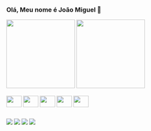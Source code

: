 ### Olá, Meu nome é João Miguel 👋

<div>
  <img height="180em" src="https://github-readme-stats.vercel.app/api?username=jmiguel-arlopes&show_icons=true&theme=radical"/>
  <img height="180em" src="https://github-readme-stats.vercel.app/api/top-langs/?username=jmiguel-arlopes&layout=compact&theme=radical"/>
</div>

<div style="display: inline-block"><br>
  <img align="center" height="30" width="40" src="https://cdn.jsdelivr.net/gh/devicons/devicon/icons/html5/html5-original.svg"/>
  <img align="center" height="30" width="40" src="https://cdn.jsdelivr.net/gh/devicons/devicon/icons/css3/css3-original.svg" />
  <img align="center" height="30" width="40" src="https://cdn.jsdelivr.net/gh/devicons/devicon/icons/javascript/javascript-original.svg" />
  <img align="center" height="30" width="40" src="https://cdn.jsdelivr.net/gh/devicons/devicon/icons/bootstrap/bootstrap-original.svg" />
  <img align="center" height="30" width="40" src="https://cdn.jsdelivr.net/gh/devicons/devicon/icons/react/react-original.svg" />
</div>

##

<div>
  <a href="mailto:jmiguelarlopes@gmail.com"><img src="https://img.shields.io/badge/Gmail-D14836?style=for-the-badge&logo=gmail&logoColor=white" target="_blank"/></a>
  <a href="https://br.linkedin.com/in/jo%C3%A3o-miguel-a-lopes-8431b4261" target="_blank"><img src="https://img.shields.io/badge/LinkedIn-0077B5?style=for-the-badge&logo=linkedin&logoColor=white" target="_blank"/></a>
  <a href="https://wa.me/5521975471418" target="_blank"><img src="https://img.shields.io/badge/WhatsApp-25D366?style=for-the-badge&logo=whatsapp&logoColor=white" target="_blank"/></a>
  <a href="https://discordapp.com/users/426728402863652867" target="_blank"><img src="https://img.shields.io/badge/Discord-7289DA?style=for-the-badge&logo=discord&logoColor=white" target="_blank"/></a>
</div>



<!--
**JMiguel-arlopes/JMiguel-arlopes** is a ✨ _special_ ✨ repository because its `README.md` (this file) appears on your GitHub profile.

Here are some ideas to get you started:

- 🔭 I’m currently working on ...
- 🌱 I’m currently learning ...
- 👯 I’m looking to collaborate on ...
- 🤔 I’m looking for help with ...
- 💬 Ask me about ...
- 📫 How to reach me: ...
- 😄 Pronouns: ...
- ⚡ Fun fact: ...
-->
